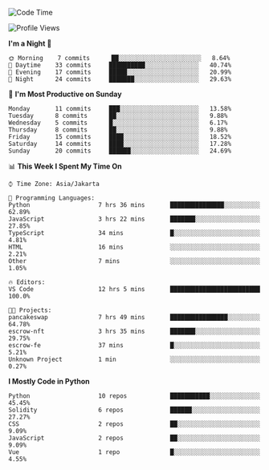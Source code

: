 <!--START_SECTION:waka-->
![Code Time](http://img.shields.io/badge/Code%20Time-1%2C152%20hrs%2027%20mins-blue)

![Profile Views](http://img.shields.io/badge/Profile%20Views-0-blue)

**I'm a Night 🦉** 

```text
🌞 Morning    7 commits      ██░░░░░░░░░░░░░░░░░░░░░░░   8.64% 
🌆 Daytime    33 commits     ██████████░░░░░░░░░░░░░░░   40.74% 
🌃 Evening    17 commits     █████░░░░░░░░░░░░░░░░░░░░   20.99% 
🌙 Night      24 commits     ███████░░░░░░░░░░░░░░░░░░   29.63%

```
📅 **I'm Most Productive on Sunday** 

```text
Monday       11 commits     ███░░░░░░░░░░░░░░░░░░░░░░   13.58% 
Tuesday      8 commits      ██░░░░░░░░░░░░░░░░░░░░░░░   9.88% 
Wednesday    5 commits      █░░░░░░░░░░░░░░░░░░░░░░░░   6.17% 
Thursday     8 commits      ██░░░░░░░░░░░░░░░░░░░░░░░   9.88% 
Friday       15 commits     ████░░░░░░░░░░░░░░░░░░░░░   18.52% 
Saturday     14 commits     ████░░░░░░░░░░░░░░░░░░░░░   17.28% 
Sunday       20 commits     ██████░░░░░░░░░░░░░░░░░░░   24.69%

```


📊 **This Week I Spent My Time On** 

```text
⌚︎ Time Zone: Asia/Jakarta

💬 Programming Languages: 
Python                   7 hrs 36 mins       ███████████████░░░░░░░░░░   62.89% 
JavaScript               3 hrs 22 mins       ███████░░░░░░░░░░░░░░░░░░   27.85% 
TypeScript               34 mins             █░░░░░░░░░░░░░░░░░░░░░░░░   4.81% 
HTML                     16 mins             ░░░░░░░░░░░░░░░░░░░░░░░░░   2.21% 
Other                    7 mins              ░░░░░░░░░░░░░░░░░░░░░░░░░   1.05%

🔥 Editors: 
VS Code                  12 hrs 5 mins       █████████████████████████   100.0%

🐱‍💻 Projects: 
pancakeswap              7 hrs 49 mins       ████████████████░░░░░░░░░   64.78% 
escrow-nft               3 hrs 35 mins       ███████░░░░░░░░░░░░░░░░░░   29.75% 
escrow-fe                37 mins             █░░░░░░░░░░░░░░░░░░░░░░░░   5.21% 
Unknown Project          1 min               ░░░░░░░░░░░░░░░░░░░░░░░░░   0.27%

```

**I Mostly Code in Python** 

```text
Python                   10 repos            ███████████░░░░░░░░░░░░░░   45.45% 
Solidity                 6 repos             ██████░░░░░░░░░░░░░░░░░░░   27.27% 
CSS                      2 repos             ██░░░░░░░░░░░░░░░░░░░░░░░   9.09% 
JavaScript               2 repos             ██░░░░░░░░░░░░░░░░░░░░░░░   9.09% 
Vue                      1 repo              █░░░░░░░░░░░░░░░░░░░░░░░░   4.55%

```



<!--END_SECTION:waka-->
